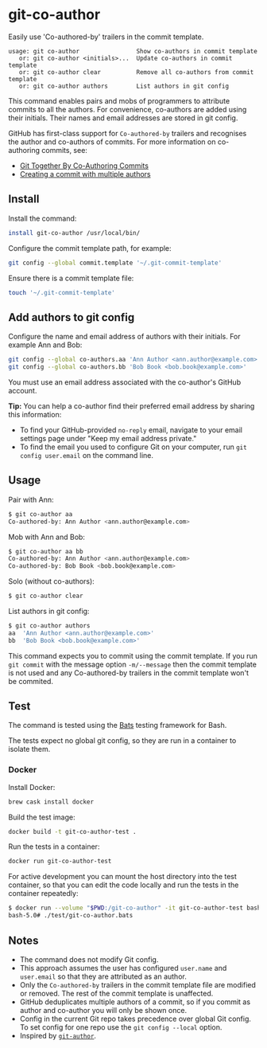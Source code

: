 # git-co-author

Easily use 'Co-authored-by' trailers in the commit template.

```text
usage: git co-author                Show co-authors in commit template
   or: git co-author <initials>...  Update co-authors in commit template
   or: git co-author clear          Remove all co-authors from commit template
   or: git co-author authors        List authors in git config
```

This command enables pairs and mobs of programmers to attribute commits to all the authors. For convenience, co-authors are added using their initials. Their names and email addresses are stored in git config.

GitHub has first-class support for `Co-authored-by` trailers and recognises the author and co-authors of commits. For more information on co-authoring commits, see:

- [Git Together By Co-Authoring Commits](https://github.community/t5/Support-Protips/Git-Together-By-Co-Authoring-Commits/ba-p/27480)
- [Creating a commit with multiple authors](https://help.github.com/en/github/committing-changes-to-your-project/creating-a-commit-with-multiple-authors)

## Install

Install the command:

```bash
install git-co-author /usr/local/bin/
```

Configure the commit template path, for example:

```bash
git config --global commit.template '~/.git-commit-template'
```

Ensure there is a commit template file:

```bash
touch '~/.git-commit-template'
```

## Add authors to git config

Configure the name and email address of authors with their initials. For example Ann and Bob:

```bash
git config --global co-authors.aa 'Ann Author <ann.author@example.com>'
git config --global co-authors.bb 'Bob Book <bob.book@example.com>'
```

You must use an email address associated with the co-author's GitHub account.

**Tip:** You can help a co-author find their preferred email address by sharing this information:

- To find your GitHub-provided `no-reply` email, navigate to your email settings page under "Keep my email address private."
- To find the email you used to configure Git on your computer, run `git config user.email` on the command line.

## Usage

Pair with Ann:

```bash
$ git co-author aa
Co-authored-by: Ann Author <ann.author@example.com>
```

Mob with Ann and Bob:

```bash
$ git co-author aa bb
Co-authored-by: Ann Author <ann.author@example.com>
Co-authored-by: Bob Book <bob.book@example.com>
```

Solo (without co-authors):

```bash
$ git co-author clear
```

List authors in git config:

```bash
$ git co-author authors
aa  'Ann Author <ann.author@example.com>'
bb  'Bob Book <bob.book@example.com>'
```

This command expects you to commit using the commit template. If you run `git commit` with the message option `-m/--message` then the commit template is not used and any Co-authored-by trailers in the commit template won't be commited.

## Test

The command is tested using the [Bats](https://github.com/sstephenson/bats) testing framework for Bash.

The tests expect no global git config, so they are run in a container to isolate
them.

### Docker

Install Docker:

```bash
brew cask install docker
```

Build the test image:

```bash
docker build -t git-co-author-test .
```

Run the tests in a container:

```bash
docker run git-co-author-test
```

For active development you can mount the host directory into the test container,
so that you can edit the code locally and run the tests in the container
repeatedly:

```bash
$ docker run --volume "$PWD:/git-co-author" -it git-co-author-test bash
bash-5.0# ./test/git-co-author.bats
```

## Notes

- The command does not modify Git config.
- This approach assumes the user has configured `user.name` and `user.email` so that they are attributed as an author.
- Only the `Co-authored-by` trailers in the commit template file are modified or removed. The rest of the commit template is unaffected.
- GitHub deduplicates multiple authors of a commit, so if you commit as author and co-author you will only be shown once.
- Config in the current Git repo takes precedence over global Git config. To set config for one repo use the `git config --local` option.
- Inspired by [`git-author`](https://github.com/pivotal/git-author).

